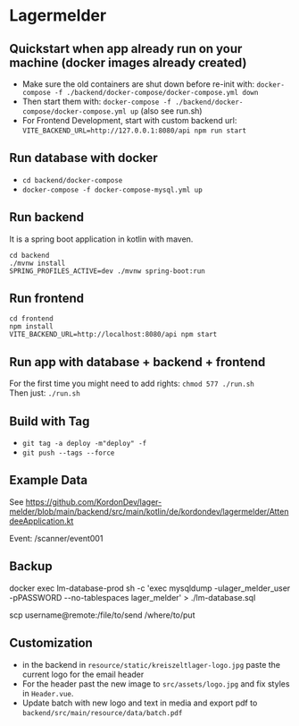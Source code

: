 # Lagermelder

## Quickstart when app already run on your machine (docker images already created)

- Make sure the old containers are shut down before re-init with: `docker-compose -f ./backend/docker-compose/docker-compose.yml down`
- Then start them with: `docker-compose -f ./backend/docker-compose/docker-compose.yml up` (also see run.sh)
- For Frontend Development, start with custom backend url: `VITE_BACKEND_URL=http://127.0.0.1:8080/api npm run start`

## Run database with docker

- `cd backend/docker-compose`
- `docker-compose -f docker-compose-mysql.yml up`

## Run backend

It is a spring boot application in kotlin with maven.

```
cd backend
./mvnw install
SPRING_PROFILES_ACTIVE=dev ./mvnw spring-boot:run
```

## Run frontend

```
cd frontend
npm install
VITE_BACKEND_URL=http://localhost:8080/api npm start
```

## Run app with database + backend + frontend

For the first time you might need to add rights: `chmod 577 ./run.sh` <br/>
Then just: `./run.sh`

## Build with Tag

- `git tag -a deploy -m"deploy" -f`
- `git push --tags --force`

## Example Data

See https://github.com/KordonDev/lager-melder/blob/main/backend/src/main/kotlin/de/kordondev/lagermelder/AttendeeApplication.kt

Event: <frontendUrl>/scanner/event001

## Backup

docker exec lm-database-prod sh -c 'exec mysqldump -ulager_melder_user -pPASSWORD --no-tablespaces lager_melder' > ./lm-database.sql

scp username@remote:/file/to/send /where/to/put

## Customization

- in the backend in `resource/static/kreiszeltlager-logo.jpg` paste the current logo for the email header
- For the header past the new image to `src/assets/logo.jpg` and fix styles in `Header.vue`.
- Update batch with new logo and text in media and export pdf to `backend/src/main/resource/data/batch.pdf`

